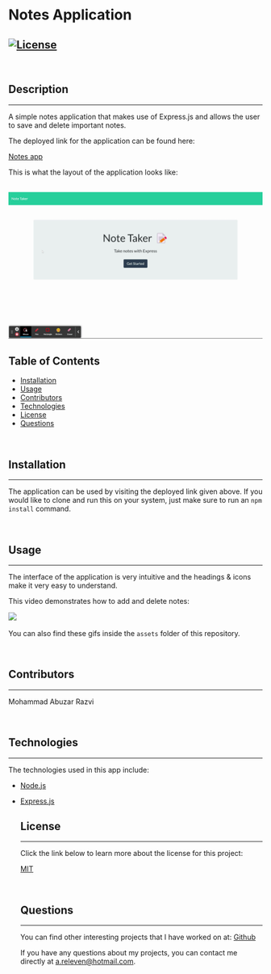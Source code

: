 # Notes Application
  
  
  [![License](https://img.shields.io/badge/License-MIT-yellow.svg)](https://opensource.org/licenses/MIT)
---

  <br>
  
  ## Description 
  ---
  A simple notes application that makes use of Express.js and allows the user to save and delete important notes. 

  The deployed link for the application can be found here:

  <a href="https://moecancodenotesapp.herokuapp.com">Notes app</a>

  This is what the layout of the application looks like:
  
  <br>

  <img src = "./assets/videos_gifs/layout.gif">

  <br>

  ## Table of Contents
  - [Installation](#installation)
  - [Usage](#usage)
  - [Contributors](#contributors)
  - [Technologies](#technologies)
  - [License](#license)
  - [Questions](#questions)

  <br>

  ## Installation 
  ---
  The application can be used by visiting the deployed link given above. If you would like to clone and run this on your system, just make sure to run an `npm install` command.

  <br>

  ## Usage
  ---
  The interface of the application is very intuitive and the headings & icons make it very easy to understand.
  
  This video demonstrates how to add and delete notes:

  <img src = "./assets/videos_gifs/demo.gif">

<br>

  You can also find these gifs inside the `assets` folder of this repository.

  <br>

  ## Contributors
  ---
  Mohammad Abuzar Razvi

<br>

  ## Technologies
  ---

The technologies used in this app include:
* [Node.js](https://nodejs.org/en/)
* [Express.js](https://expressjs.com/)

  ## License 
  ---
  Click the link below to learn more about the license for this project:

  <a href = "https://opensource.org/licenses/MIT"> MIT </a>
  
  <br>

  ## Questions
  ---
  You can find other interesting projects that I have worked on at:
  <a href = "https://github.com/moecancode"> Github </a>

  If you have any questions about my projects, you can contact me directly at a.releven@hotmail.com. 

